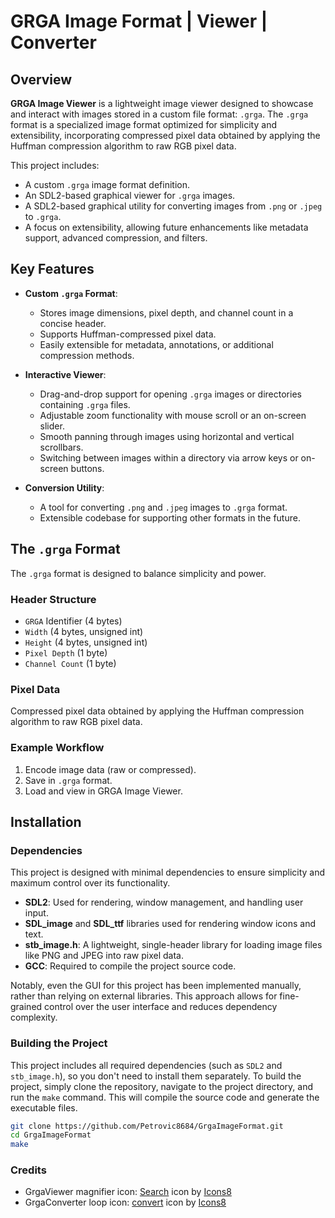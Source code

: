 # GRGA Image Format | Viewer | Converter

## Overview

**GRGA Image Viewer** is a lightweight image viewer designed to showcase and interact with images stored in a custom file format: `.grga`. The `.grga` format is a specialized image format optimized for simplicity and extensibility, incorporating compressed pixel data obtained by applying the Huffman compression algorithm to raw RGB pixel data.

This project includes:

- A custom `.grga` image format definition.
- An SDL2-based graphical viewer for `.grga` images.
- A SDL2-based graphical utility for converting images from `.png` or `.jpeg` to `.grga`.
- A focus on extensibility, allowing future enhancements like metadata support, advanced compression, and filters.

## Key Features

- **Custom `.grga` Format**:

  - Stores image dimensions, pixel depth, and channel count in a concise header.
  - Supports Huffman-compressed pixel data.
  - Easily extensible for metadata, annotations, or additional compression methods.

- **Interactive Viewer**:

  - Drag-and-drop support for opening `.grga` images or directories containing `.grga` files.
  - Adjustable zoom functionality with mouse scroll or an on-screen slider.
  - Smooth panning through images using horizontal and vertical scrollbars.
  - Switching between images within a directory via arrow keys or on-screen buttons.

- **Conversion Utility**:
  - A tool for converting `.png` and `.jpeg` images to `.grga` format.
  - Extensible codebase for supporting other formats in the future.

## The `.grga` Format

The `.grga` format is designed to balance simplicity and power.

### Header Structure

- `GRGA` Identifier (4 bytes)
- `Width` (4 bytes, unsigned int)
- `Height` (4 bytes, unsigned int)
- `Pixel Depth` (1 byte)
- `Channel Count` (1 byte)

### Pixel Data

Compressed pixel data obtained by applying the Huffman compression algorithm to raw RGB pixel data.

### Example Workflow

1. Encode image data (raw or compressed).
2. Save in `.grga` format.
3. Load and view in GRGA Image Viewer.

## Installation

### Dependencies

This project is designed with minimal dependencies to ensure simplicity and maximum control over its functionality.

- **SDL2**: Used for rendering, window management, and handling user input.
- **SDL_image** and **SDL_ttf** libraries used for rendering window icons and text.
- **stb_image.h**: A lightweight, single-header library for loading image files like PNG and JPEG into raw pixel data.
- **GCC**: Required to compile the project source code.

Notably, even the GUI for this project has been implemented manually, rather than relying on external libraries. This approach allows for fine-grained control over the user interface and reduces dependency complexity.

### Building the Project

This project includes all required dependencies (such as `SDL2` and `stb_image.h`), so you don't need to install them separately. To build the project, simply clone the repository, navigate to the project directory, and run the `make` command. This will compile the source code and generate the executable files.

```bash
git clone https://github.com/Petrovic8684/GrgaImageFormat.git
cd GrgaImageFormat
make
```

### Credits

- GrgaViewer magnifier icon: <a target="_blank" href="https://icons8.com/icon/12773/search">Search</a> icon by <a target="_blank" href="https://icons8.com">Icons8</a>
- GrgaConverter loop icon: <a target="_blank" href="https://icons8.com/icon/13113/refresh">convert</a> icon by <a target="_blank" href="https://icons8.com">Icons8</a>
